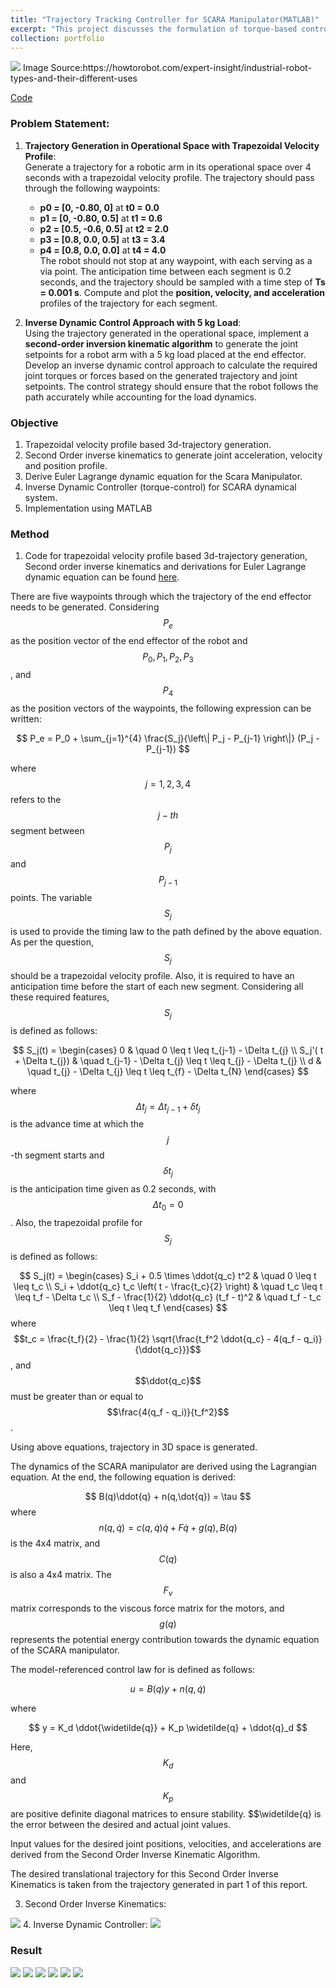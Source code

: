 ```yaml
---
title: "Trajectory Tracking Controller for SCARA Manipulator(MATLAB)"
excerpt: "This project discusses the formulation of torque-based control for the SCARA manipulator, along with trapezoidal velocity profile-based trajectory generation.<br/><img src='/images/scara_animation.gif'>"
collection: portfolio
---
```

<img src='/images/Scara.jpg'>
Image Source:https://howtorobot.com/expert-insight/industrial-robot-types-and-their-different-uses

[Code](https://github.com/patleman/SCARA_MANIPULATOR-dynamics)

### Problem Statement:

1. **Trajectory Generation in Operational Space with Trapezoidal Velocity Profile**:  
   Generate a trajectory for a robotic arm in its operational space over 4 seconds with a trapezoidal velocity profile. The trajectory should pass through the following waypoints:  
   - **p0 = [0, -0.80, 0]** at **t0 = 0.0**  
   - **p1 = [0, -0.80, 0.5]** at **t1 = 0.6**  
   - **p2 = [0.5, -0.6, 0.5]** at **t2 = 2.0**  
   - **p3 = [0.8, 0.0, 0.5]** at **t3 = 3.4**  
   - **p4 = [0.8, 0.0, 0.0]** at **t4 = 4.0**  
   The robot should not stop at any waypoint, with each serving as a via point. The anticipation time between each segment is 0.2 seconds, and the trajectory should be sampled with a time step of **Ts = 0.001 s**. Compute and plot the **position, velocity, and acceleration** profiles of the trajectory for each segment.

2. **Inverse Dynamic Control Approach with 5 kg Load**:  
   Using the trajectory generated in the operational space, implement a **second-order inversion kinematic algorithm** to generate the joint setpoints for a robot arm with a 5 kg load placed at the end effector. Develop an inverse dynamic control approach to calculate the required joint torques or forces based on the generated trajectory and joint setpoints. The control strategy should ensure that the robot follows the path accurately while accounting for the load dynamics.

### Objective
1. Trapezoidal velocity profile based 3d-trajectory generation.
2. Second Order inverse kinematics to generate joint acceleration, velocity and position profile.
3. Derive Euler Lagrange dynamic equation for the Scara Manipulator.
4. Inverse Dynamic Controller (torque-control) for SCARA dynamical system.
5. Implementation using MATLAB

### Method
1. Code for trapezoidal velocity profile based 3d-trajectory generation, Second order inverse kinematics and derivations for Euler Lagrange dynamic equation can be found [here](https://github.com/patleman/SCARA_MANIPULATOR-dynamics).

There are five waypoints through which the trajectory of the end effector needs to be generated. Considering $$P_e$$ as the position vector of the end effector of the robot and $$P_0, P_1, P_2, P_3 $$, and $$P_4$$ as the position vectors of the waypoints, the following expression can be written:

$$
P_e = P_0 + \sum_{j=1}^{4} \frac{S_j}{\left\| P_j - P_{j-1} \right\|} (P_j - P_{j-1})
$$

where $$j = 1, 2, 3, 4$$ refers to the $$j-th$$ segment between $$P_j$$ and $$P_{j-1}$$ points. The variable $$S_j$$ is used to provide the timing law to the path defined by the above equation. As per the question, $$S_j$$ should be a trapezoidal velocity profile. Also, it is required to have an anticipation time before the start of each new segment. Considering all these required features, $$S_j$$ is defined as follows:

$$
S_j(t) = 
\begin{cases} 
0 & \quad 0 \leq t \leq t_{j-1} - \Delta t_{j} \\
S_j'( t + \Delta t_{j}) & \quad t_{j-1} - \Delta t_{j} \leq t \leq t_{j} - \Delta t_{j} \\
d & \quad t_{j} - \Delta t_{j} \leq t \leq t_{f} - \Delta t_{N}
\end{cases}
$$

where $$\Delta t_{j} = \Delta t_{j-1} + \delta t_{j}$$ is the advance time at which the $$j$$-th segment starts and $$\delta t_{j}$$ is the anticipation time given as 0.2 seconds, with $$\Delta t_{0} = 0$$. Also, the trapezoidal profile for $$S_j$$ is defined as follows:

$$
S_j(t) = 
\begin{cases} 
S_i + 0.5 \times \ddot{q_c} t^2 & \quad 0 \leq t \leq t_c \\
S_i + \ddot{q_c} t_c \left( t - \frac{t_c}{2} \right) & \quad t_c \leq t \leq t_f - \Delta t_c \\
S_f - \frac{1}{2} \ddot{q_c} (t_f - t)^2 & \quad t_f - t_c \leq t \leq t_f
\end{cases}
$$
where $$t_c = \frac{t_f}{2} - \frac{1}{2} \sqrt{\frac{t_f^2 \ddot{q_c} - 4(q_f - q_i)}{\ddot{q_c}}}$$, and $$\ddot{q_c}$$ must be greater than or equal to $$\frac{4(q_f - q_i)}{t_f^2}$$.

Using above equations, trajectory in 3D space is generated.

The dynamics of the SCARA manipulator are derived using the Lagrangian equation. At the end, the following equation is derived:

$$
B(q)\ddot{q} + n(q,\dot{q}) = \tau
$$
where $$n(q,\dot{q}) = c(q,\dot{q})\dot{q} + F\dot{q} + g(q), B(q)$$ is the 4x4 matrix, and $$C(q)$$ is also a 4x4 matrix. The $$F_v$$ matrix corresponds to the viscous force matrix for the motors, and $$g(q)$$ represents the potential energy contribution towards the dynamic equation of the SCARA manipulator.

The model-referenced control law for is defined as follows:

$$
u = B(q)y + n(q,\dot{q})
$$

where

$$
y = K_d \ddot{\widetilde{q}} + K_p \widetilde{q} + \ddot{q}_d
$$

Here, $$K_d$$ and $$K_p$$ are positive definite diagonal matrices to ensure stability. $$\widetilde{q} is the error between the desired and actual joint values.

Input values for the desired joint positions, velocities, and accelerations are derived from the Second Order Inverse Kinematic Algorithm.

The desired translational trajectory for this Second Order Inverse Kinematics is taken from the trajectory generated in part 1 of this report.


3. Second Order Inverse Kinematics:
 <img src='/images/inverse_kinematics.jpeg'>
4. Inverse Dynamic Controller:
 <img src='/images/control.jpeg'>

### Result
<img src='/images/3d_part1.jpg'>
<img src='/images/Joint_position_part2.jpg'>
<img src='/images/X_trajectory.jpg'>
<img src='/images/Y_trajectory.jpg'>
<img src='/images/Z_trajectory.jpg'>
<img src='/images/scara_animation.gif'>

  

 
   




